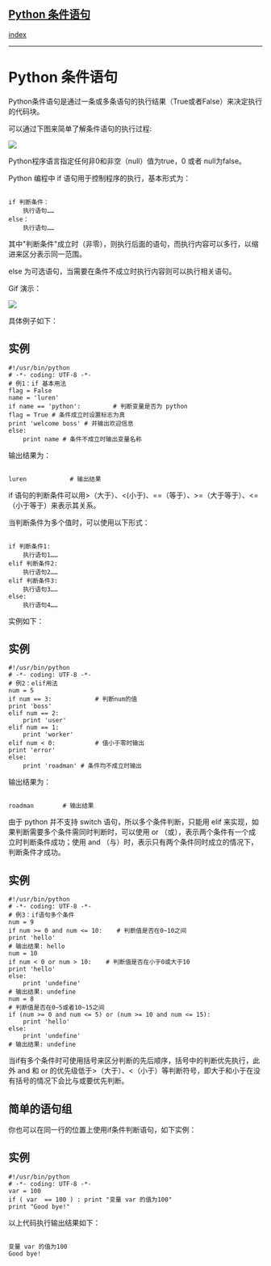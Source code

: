 ## [Python 条件语句](https://www.runoob.com/python/python-if-statement.html)

[index](目录.md)

---
Python
条件语句
===========

Python条件语句是通过一条或多条语句的执行结果（True或者False）来决定执行的代码块。

可以通过下图来简单了解条件语句的执行过程:

![](//www.runoob.com/wp-content/uploads/2013/11/if-condition.jpg)

Python程序语言指定任何非0和非空（null）值为true，0 或者 null为false。

Python 编程中 if 语句用于控制程序的执行，基本形式为：

```

if 判断条件：
    执行语句……
else：
    执行语句……

```

其中"判断条件"成立时（非零），则执行后面的语句，而执行内容可以多行，以缩进来区分表示同一范围。

else 为可选语句，当需要在条件不成立时执行内容则可以执行相关语句。

Gif 演示：

![](//www.runoob.com/wp-content/uploads/2014/05/006faQNTgw1f5wnm0mcxrg30ci07o47l.gif)

具体例子如下：

实例
--

```
#!/usr/bin/python
# -*- coding: UTF-8 -*-
# 例1：if 基本用法
flag = False
name = 'luren'
if name == 'python':         # 判断变量是否为 python 
flag = True # 条件成立时设置标志为真
print 'welcome boss' # 并输出欢迎信息
else:
    print name # 条件不成立时输出变量名称
```

输出结果为：

```

luren            # 输出结果

```

if 语句的判断条件可以用>（大于）、<(小于)、==（等于）、>=（大于等于）、<=（小于等于）来表示其关系。

当判断条件为多个值时，可以使用以下形式：

```

if 判断条件1:
    执行语句1……
elif 判断条件2:
    执行语句2……
elif 判断条件3:
    执行语句3……
else:
    执行语句4……

```

实例如下：

实例
--

```
#!/usr/bin/python
# -*- coding: UTF-8 -*-
# 例2：elif用法
num = 5
if num == 3:            # 判断num的值
print 'boss'
elif num == 2:
    print 'user'
elif num == 1:
    print 'worker'
elif num < 0:           # 值小于零时输出
print 'error'
else:
    print 'roadman' # 条件均不成立时输出
```

输出结果为：

```

roadman        # 输出结果

```

由于 python 并不支持 switch 语句，所以多个条件判断，只能用 elif 来实现，如果判断需要多个条件需同时判断时，可以使用 or （或），表示两个条件有一个成立时判断条件成功；使用 and （与）时，表示只有两个条件同时成立的情况下，判断条件才成功。

实例
--

```
#!/usr/bin/python
# -*- coding: UTF-8 -*-
# 例3：if语句多个条件
num = 9
if num >= 0 and num <= 10:    # 判断值是否在0~10之间
print 'hello'
# 输出结果: hello
num = 10
if num < 0 or num > 10:    # 判断值是否在小于0或大于10
print 'hello'
else:
    print 'undefine'
# 输出结果: undefine
num = 8
# 判断值是否在0~5或者10~15之间
if (num >= 0 and num <= 5) or (num >= 10 and num <= 15):    
    print 'hello'
else:
    print 'undefine'
# 输出结果: undefine
```

当if有多个条件时可使用括号来区分判断的先后顺序，括号中的判断优先执行，此外 and 和 or 的优先级低于>（大于）、<（小于）等判断符号，即大于和小于在没有括号的情况下会比与或要优先判断。

简单的语句组
------

你也可以在同一行的位置上使用if条件判断语句，如下实例：

实例
--

```
#!/usr/bin/python 
# -*- coding: UTF-8 -*-
var = 100
if ( var  == 100 ) : print "变量 var 的值为100"
print "Good bye!"
```

以上代码执行输出结果如下：

```

变量 var 的值为100
Good bye!

```